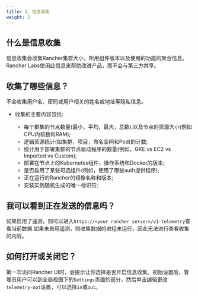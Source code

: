 ```yaml
---
title: 2、信息收集
weight: 2
---
```


## 什么是信息收集

信息收集会收集Rancher集群大小，所用组件版本以及使用的功能的聚合信息。Rancher Labs使用此信息来帮助改进产品，而不会与第三方共享。

## 收集了哪些信息？

不会收集用户名、密码或用户相关的姓名或地址等隐私信息。

- 收集的主要内容包括:
  
  - 每个群集的节点数量(最小，平均，最大，总数),以及节点的资源大小(例如CPU内核数和RAM);
  - 逻辑资源统计(如集群，项目，命名空间和Pod)的计数;
  - 统计用于部署集群的节点驱动程序的数量(例如，GKE vs EC2 vs Imported vs Custom);
  - 部署在节点上的Kubernetes组件，操作系统和Docker的版本;
  - 是否启用了某些可选组件(例如，使用了哪些auth提供程序);
  - 正在运行的Rancher的镜像名称和版本;
  - 安装实例随机生成的唯一标识符;

## 我可以看到正在发送的信息吗？

如果启用了遥测，则可以进入`https://<your rancher server>/v1-telemetry`查看当前数据.如果未启用遥测，则收集数据的进程未运行，因此无法进行查看收集的内容。

## 如何打开或关闭它？

第一次访问Rancher UI时，会提示让你选择是否开启信息收集。初始设置后，管理员用户可以到全局视图下的`Settings`页面的部分，然后单击编辑更改`telemetry-opt`设置，可以选择`in`或`out`。